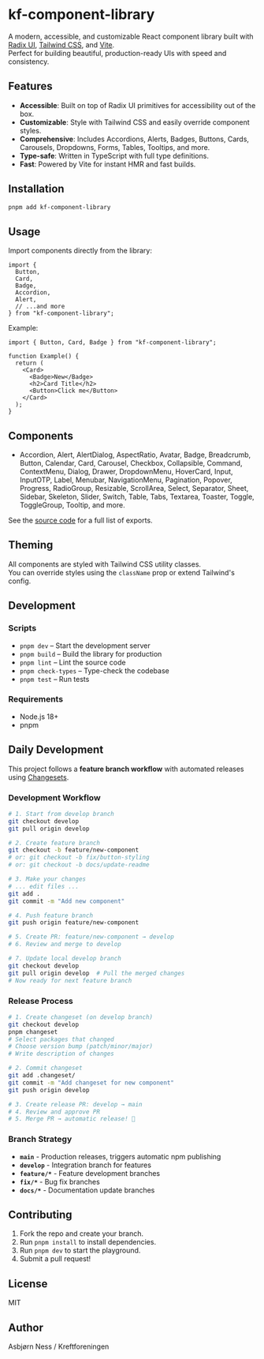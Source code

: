 # kf-component-library

A modern, accessible, and customizable React component library built with [Radix UI](https://www.radix-ui.com/), [Tailwind CSS](https://tailwindcss.com/), and [Vite](https://vitejs.dev/).  
Perfect for building beautiful, production-ready UIs with speed and consistency.

## Features

- **Accessible**: Built on top of Radix UI primitives for accessibility out of the box.
- **Customizable**: Style with Tailwind CSS and easily override component styles.
- **Comprehensive**: Includes Accordions, Alerts, Badges, Buttons, Cards, Carousels, Dropdowns, Forms, Tables, Tooltips, and more.
- **Type-safe**: Written in TypeScript with full type definitions.
- **Fast**: Powered by Vite for instant HMR and fast builds.

## Installation

```bash
pnpm add kf-component-library
```

## Usage

Import components directly from the library:

```tsx
import {
  Button,
  Card,
  Badge,
  Accordion,
  Alert,
  // ...and more
} from "kf-component-library";
```

Example:

```tsx
import { Button, Card, Badge } from "kf-component-library";

function Example() {
  return (
    <Card>
      <Badge>New</Badge>
      <h2>Card Title</h2>
      <Button>Click me</Button>
    </Card>
  );
}
```

## Components

- Accordion, Alert, AlertDialog, AspectRatio, Avatar, Badge, Breadcrumb, Button, Calendar, Card, Carousel, Checkbox, Collapsible, Command, ContextMenu, Dialog, Drawer, DropdownMenu, HoverCard, Input, InputOTP, Label, Menubar, NavigationMenu, Pagination, Popover, Progress, RadioGroup, Resizable, ScrollArea, Select, Separator, Sheet, Sidebar, Skeleton, Slider, Switch, Table, Tabs, Textarea, Toaster, Toggle, ToggleGroup, Tooltip, and more.

See the [source code](./src/lib/main.ts) for a full list of exports.

## Theming

All components are styled with Tailwind CSS utility classes.  
You can override styles using the `className` prop or extend Tailwind's config.

## Development

### Scripts

- `pnpm dev` – Start the development server
- `pnpm build` – Build the library for production
- `pnpm lint` – Lint the source code
- `pnpm check-types` – Type-check the codebase
- `pnpm test` – Run tests

### Requirements

- Node.js 18+
- pnpm

## Daily Development

This project follows a **feature branch workflow** with automated releases using [Changesets](https://github.com/changesets/changesets).

### Development Workflow

```bash
# 1. Start from develop branch
git checkout develop
git pull origin develop

# 2. Create feature branch
git checkout -b feature/new-component
# or: git checkout -b fix/button-styling
# or: git checkout -b docs/update-readme

# 3. Make your changes
# ... edit files ...
git add .
git commit -m "Add new component"

# 4. Push feature branch
git push origin feature/new-component

# 5. Create PR: feature/new-component → develop
# 6. Review and merge to develop

# 7. Update local develop branch
git checkout develop
git pull origin develop  # Pull the merged changes
# Now ready for next feature branch
```

### Release Process

```bash
# 1. Create changeset (on develop branch)
git checkout develop
pnpm changeset
# Select packages that changed
# Choose version bump (patch/minor/major)
# Write description of changes

# 2. Commit changeset
git add .changeset/
git commit -m "Add changeset for new component"
git push origin develop

# 3. Create release PR: develop → main
# 4. Review and approve PR
# 5. Merge PR → automatic release! 🚀
```

### Branch Strategy

- **`main`** - Production releases, triggers automatic npm publishing
- **`develop`** - Integration branch for features
- **`feature/*`** - Feature development branches
- **`fix/*`** - Bug fix branches
- **`docs/*`** - Documentation update branches

## Contributing

1. Fork the repo and create your branch.
2. Run `pnpm install` to install dependencies.
3. Run `pnpm dev` to start the playground.
4. Submit a pull request!

## License

MIT

## Author

Asbjørn Ness / Kreftforeningen
